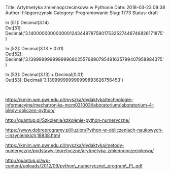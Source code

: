 Title: Artytmetyka zmiennoprzecinkowa w Pythonie
Date: 2018-03-23 09:38
Author: filipgorczynski
Category: Programowanie
Slug: 1773
Status: draft

In \[51\]: Decimal(3.14)  
Out\[51\]: Decimal('3.140000000000000124344978758017532527446746826171875')

In \[52\]: Decimal(3.13 + 0.01)  
Out\[52\]: Decimal('3.13999999999999968025576890795491635799407958984375')

In \[53\]: Decimal(3.13) + Decimal(0.01)  
Out\[53\]: Decimal('3.139999999999999893626756453')

 

https://kmim.wm.pwr.edu.pl/myszka/dydaktyka/technologie-informacyjne/mechatronika-mcm031003/laboratorium/laboratorium-4-bledy-obliczen-python/

http://quantup.pl/Szkolenia/szkolenie-python-numeryczne/

https://www.dobreprogramy.pl/iluzion/Python-w-obliczeniach-naukowych-i-inzynierskich,18838.html

https://kmim.wm.pwr.edu.pl/myszka/dydaktyka/metody-numeryczne/podstawy-teoretyczne/arytmetyka-zmiennoprzecinkowa/

http://quantup.pl/wp-content/uploads/2012/09/python\_numeryczne\_program\_PL.pdf

 
